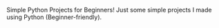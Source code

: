 Simple Python Projects for Beginners!
Just some simple projects I made using Python (Beginner-friendly).
